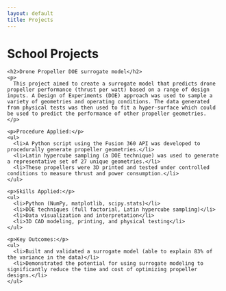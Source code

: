 ```yaml
---
layout: default
title: Projects
---
```

<body>
  <div class="content">
    <h1>School Projects</h1>

    <h2>Drone Propeller DOE surrogate model</h2>
    <p> 
      This project aimed to create a surrogate model that predicts drone propeller performance (thrust per watt) based on a range of design inputs. A Design of Experiments (DOE) approach was used to sample a variety of geometries and operating conditions. The data generated from physical tests was then used to fit a hyper-surface which could be used to predict the performance of other propeller geometries.
    </p>

    <p>Procedure Applied:</p>
    <ul>
      <li>A Python script using the Fusion 360 API was developed to procedurally generate propeller geometries.</li>
      <li>Latin hypercube sampling (a DOE technique) was used to generate a representative set of 27 unique geometries.</li>
      <li>These propellers were 3D printed and tested under controlled conditions to measure thrust and power consumption.</li>
    </ul>

    <p>Skills Applied:</p>
    <ul>
      <li>Python (NumPy, matplotlib, scipy.stats)</li>
      <li>DOE techniques (full factorial, Latin hypercube sampling)</li>
      <li>Data visualization and interpretation</li>
      <li>3D CAD modeling, printing, and physical testing</li>
    </ul>

    <p>Key Outcomes:</p>
    <ul>
      <li>Built and validated a surrogate model (able to explain 83% of the variance in the data)</li>
      <li>Demonstrated the potential for using surrogate modeling to significantly reduce the time and cost of optimizing propeller designs.</li>
    </ul>
  </div>
</body>